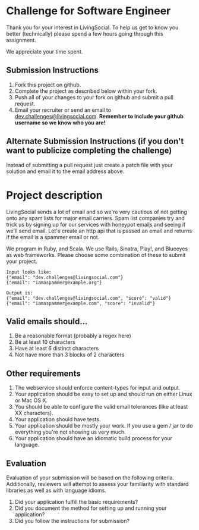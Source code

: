 # Challenge for Software Engineer
Thank you for your interest in LivingSocial. To help us get to know you better (technically) please spend a few hours going through this assignment.

We appreciate your time spent.

## Submission Instructions
1. Fork this project on github.
2. Complete the project as described below within your fork.
3. Push all of your changes to your fork on github and submit a pull request. 
4. Email your recruiter or send an email to [dev.challenges@livingsocial.com](dev.challenges@livingsocial.com). **Remember to include your github username so we know who you are!**

## Alternate Submission Instructions (if you don't want to publicize completing the challenge)
Instead of submitting a pull request just create a patch file with your solution and email it to the email address above.

# Project description
LivingSocial sends a lot of email and so we're very cautious of not getting onto any spam lists for major email carriers. Spam list companies try and trick us by signing up for our services with honeypot emails and seeing if we'll send email. Let's create an http api that is passed an email and returns if the email is a spammer email or not.

We program in Ruby, and Scala. We use Rails, Sinatra, Play!, and Blueeyes as web frameworks. Please choose some combination of these to submit your project.

	Input looks like:
	{"email": "dev.challenges@livingsocial.com"}
	{"email": "iamaspammer@example.org"}
	
	Output is:
	{"email": "dev.challenges@livingsocial.com", "score": "valid"}
	{"email": "iamaspammer@example.com", "score": "invalid"}
	
## Valid emails should...
1. Be a reasonable format (probably a regex here)
2. Be at least 10 characters
3. Have at least 6 distinct characters
4. Not have more than 3 blocks of 2 characters

## Other requirements
1. The webservice should enforce content-types for input and output.
2. Your application should be easy to set up and should run on either Linux or Mac OS X.
3. You should be able to configure the valid email tolerances (like at least XX characters).
4. Your application should have tests.
5. Your application should be mostly your work. If you use a gem / jar to do everything you're not showing us very much.
6. Your application should have an idiomatic build process for your language.


## Evaluation
Evaluation of your submission will be based on the following criteria. Additionally, reviewers will attempt to assess your familiarity with standard libraries as well as with language idioms.

1. Did your application fulfill the basic requirements?
2. Did you document the method for setting up and running your application?
3. Did you follow the instructions for submission?